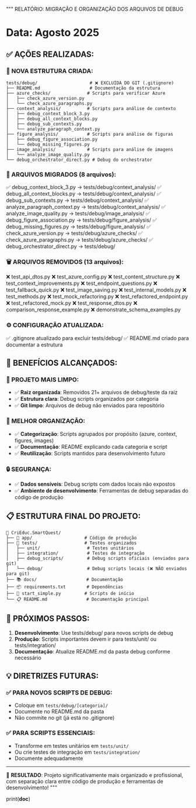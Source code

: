 """
RELATÓRIO: MIGRAÇÃO E ORGANIZAÇÃO DOS ARQUIVOS DE DEBUG

Data: Agosto 2025
=================

## ✅ AÇÕES REALIZADAS:

### 📁 NOVA ESTRUTURA CRIADA:
```
tests/debug/                    # ❌ EXCLUÍDA DO GIT (.gitignore)
├── README.md                   # Documentação da estrutura
├── azure_checks/              # Scripts para verificar Azure
│   ├── check_azure_version.py
│   └── check_azure_paragraphs.py
├── context_analysis/          # Scripts para análise de contexto
│   ├── debug_context_block_3.py
│   ├── debug_all_context_blocks.py
│   ├── debug_sub_contexts.py
│   └── analyze_paragraph_context.py
├── figure_analysis/           # Scripts para análise de figuras
│   ├── debug_figure_association.py
│   └── debug_missing_figures.py
├── image_analysis/            # Scripts para análise de imagens
│   └── analyze_image_quality.py
└── debug_orchestrator_direct.py # Debug do orchestrator
```

### 🚚 ARQUIVOS MIGRADOS (8 arquivos):
✅ debug_context_block_3.py → tests/debug/context_analysis/
✅ debug_all_context_blocks.py → tests/debug/context_analysis/
✅ debug_sub_contexts.py → tests/debug/context_analysis/
✅ analyze_paragraph_context.py → tests/debug/context_analysis/
✅ analyze_image_quality.py → tests/debug/image_analysis/
✅ debug_figure_association.py → tests/debug/figure_analysis/
✅ debug_missing_figures.py → tests/debug/figure_analysis/
✅ check_azure_version.py → tests/debug/azure_checks/
✅ check_azure_paragraphs.py → tests/debug/azure_checks/
✅ debug_orchestrator_direct.py → tests/debug/

### 🗑️ ARQUIVOS REMOVIDOS (13 arquivos):
❌ test_api_dtos.py
❌ test_azure_config.py
❌ test_content_structure.py
❌ test_context_improvements.py
❌ test_endpoint_questions.py
❌ test_fallback_quick.py
❌ test_image_saving.py
❌ test_internal_models.py
❌ test_methods.py
❌ test_mock_refactoring.py
❌ test_refactored_endpoint.py
❌ test_refactored_mock.py
❌ test_response_dtos.py
❌ comparison_response_example.py
❌ demonstrate_schema_examples.py

### ⚙️ CONFIGURAÇÃO ATUALIZADA:
✅ .gitignore atualizado para excluir tests/debug/
✅ README.md criado para documentar a estrutura

## 🎯 BENEFÍCIOS ALCANÇADOS:

### 🧹 PROJETO MAIS LIMPO:
- ✅ **Raiz organizada**: Removidos 21+ arquivos de debug/teste da raiz
- ✅ **Estrutura clara**: Debug scripts organizados por categoria
- ✅ **Git limpo**: Arquivos de debug não enviados para repositório

### 📁 MELHOR ORGANIZAÇÃO:
- ✅ **Categorização**: Scripts agrupados por propósito (azure, context, figures, images)
- ✅ **Documentação**: README explicando cada categoria e script
- ✅ **Reutilização**: Scripts mantidos para desenvolvimento futuro

### 🔒 SEGURANÇA:
- ✅ **Dados sensíveis**: Debug scripts com dados locais não expostos
- ✅ **Ambiente de desenvolvimento**: Ferramentas de debug separadas do código de produção

## 📋 ESTRUTURA FINAL DO PROJETO:

```
📁 CriEduc.SmartQuest/
├── 🚀 app/                    # Código de produção
├── 🧪 tests/                  # Testes organizados
│   ├── unit/                  # Testes unitários
│   ├── integration/           # Testes de integração
│   ├── debug_scripts/         # Debug scripts oficiais (enviados para git)
│   └── debug/                 # Debug scripts locais (❌ NÃO enviados para git)
├── 📚 docs/                   # Documentação
├── 📦 requirements.txt        # Dependências
├── 🔧 start_simple.py         # Scripts de início
└── 📋 README.md               # Documentação principal
```

## 🚀 PRÓXIMOS PASSOS:

1. **Desenvolvimento**: Use tests/debug/ para novos scripts de debug
2. **Produção**: Scripts importantes devem ir para tests/unit/ ou tests/integration/
3. **Documentação**: Atualize README.md da pasta debug conforme necessário

## 💡 DIRETRIZES FUTURAS:

### ✅ PARA NOVOS SCRIPTS DE DEBUG:
- Coloque em `tests/debug/[categoria]/`
- Documente no README.md da pasta
- Não commite no git (já está no .gitignore)

### ✅ PARA SCRIPTS ESSENCIAIS:
- Transforme em testes unitários em `tests/unit/`
- Ou crie testes de integração em `tests/integration/`
- Documente adequadamente

---

🎉 **RESULTADO**: Projeto significativamente mais organizado e profissional, 
com separação clara entre código de produção e ferramentas de desenvolvimento!
"""

print(__doc__)
